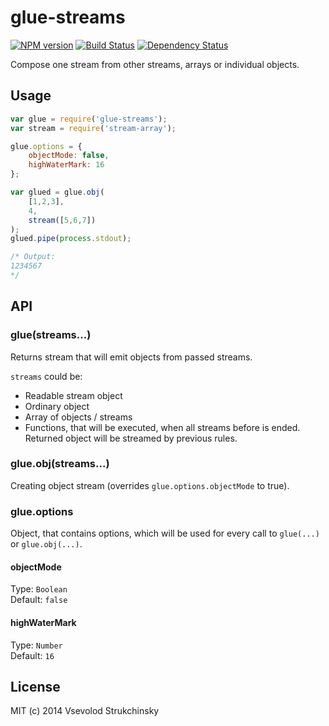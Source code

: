 # glue-streams

[![NPM version][npm-image]][npm-url] [![Build Status][travis-image]][travis-url] [![Dependency Status][depstat-image]][depstat-url]

Compose one stream from other streams, arrays or individual objects.

## Usage

```js
var glue = require('glue-streams');
var stream = require('stream-array');

glue.options = {
    objectMode: false,
    highWaterMark: 16
};

var glued = glue.obj(
    [1,2,3],
    4,
    stream([5,6,7])
);
glued.pipe(process.stdout);

/* Output:
1234567
*/
```

## API

### glue(streams...)

Returns stream that will emit objects from passed streams.

`streams` could be:

 * Readable stream object
 * Ordinary object
 * Array of objects / streams
 * Functions, that will be executed, when all streams before is ended. Returned object will be streamed by previous rules.

### glue.obj(streams...)

Creating object stream (overrides `glue.options.objectMode` to true).

### glue.options

Object, that contains options, which will be used for every call to `glue(...)` or `glue.obj(...)`.

#### objectMode
Type: `Boolean`  
Default: `false`

#### highWaterMark
Type: `Number`  
Default: `16`  

## License

MIT (c) 2014 Vsevolod Strukchinsky

[npm-url]: https://npmjs.org/package/glue-streams
[npm-image]: http://img.shields.io/npm/v/glue-streams.svg?style=flat

[travis-url]: http://travis-ci.org/floatdrop/glue-streams
[travis-image]: http://img.shields.io/travis/floatdrop/glue-streams.svg?branch=master&style=flat

[depstat-url]: https://david-dm.org/floatdrop/glue-streams
[depstat-image]: http://img.shields.io/david/floatdrop/glue-streams.svg?style=flat
